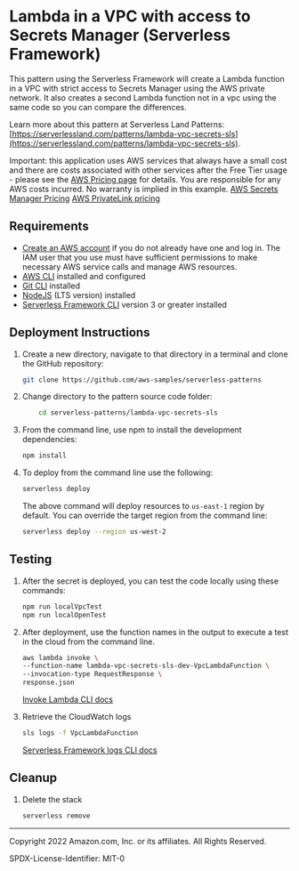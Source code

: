 # Lambda in a VPC with access to Secrets Manager (Serverless Framework)

This pattern using the Serverless Framework will create a Lambda function in a VPC with strict access to Secrets Manager using the AWS private network.
It also creates a second Lambda function not in a vpc using the same code so you can compare the differences.

Learn more about this pattern at Serverless Land Patterns: [https://serverlessland.com/patterns/lambda-vpc-secrets-sls](https://serverlessland.com/patterns/lambda-vpc-secrets-sls).

Important: this application uses AWS services that always have a small cost and there are costs associated with other services after the Free Tier usage - please see the [AWS Pricing page](https://aws.amazon.com/pricing/) for details. You are responsible for any AWS costs incurred. No warranty is implied in this example.
[AWS Secrets Manager Pricing](https://aws.amazon.com/secrets-manager/pricing/)
[AWS PrivateLink pricing](https://aws.amazon.com/privatelink/pricing/)

## Requirements

* [Create an AWS account](https://portal.aws.amazon.com/gp/aws/developer/registration/index.html) if you do not already have one and log in. The IAM user that you use must have sufficient permissions to make necessary AWS service calls and manage AWS resources.
* [AWS CLI](https://docs.aws.amazon.com/cli/latest/userguide/install-cliv2.html) installed and configured
* [Git CLI](https://git-scm.com/book/en/v2/Getting-Started-Installing-Git) installed
* [NodeJS](https://nodejs.org/en/download/) (LTS version) installed
* [Serverless Framework CLI](https://www.serverless.com/framework/docs/getting-started) version 3 or greater installed

## Deployment Instructions

1. Create a new directory, navigate to that directory in a terminal and clone the GitHub repository:

    ``` sh
    git clone https://github.com/aws-samples/serverless-patterns
    ```

1. Change directory to the pattern source code folder:

    ``` sh
        cd serverless-patterns/lambda-vpc-secrets-sls
    ```

1. From the command line, use npm to install the development dependencies:

    ``` sh
    npm install
    ```

1. To deploy from the command line use the following:

    ``` sh
    serverless deploy
    ```

    The above command will deploy resources to `us-east-1` region by default. You can override the target region from the command line:

    ``` sh
    serverless deploy --region us-west-2
    ```



## Testing

1. After the secret is deployed, you can test the code locally using these commands:
    

    ``` sh
    npm run localVpcTest
    npm run localOpenTest
    ```
    

1. After deployment, use the function names in the output to execute a test in the cloud from the command line.

    ``` sh
    aws lambda invoke \
    --function-name lambda-vpc-secrets-sls-dev-VpcLambdaFunction \
    --invocation-type RequestResponse \
    response.json
    ```
    [Invoke Lambda CLI docs](https://awscli.amazonaws.com/v2/documentation/api/latest/reference/lambda/invoke.html)
    
1. Retrieve the CloudWatch logs 

    ``` sh
    sls logs -f VpcLambdaFunction
    ```
    [Serverless Framework logs CLI docs](https://www.serverless.com/framework/docs/providers/aws/cli-reference/logs/)


## Cleanup

1. Delete the stack

    ```sh
    serverless remove
    ```

----
Copyright 2022 Amazon.com, Inc. or its affiliates. All Rights Reserved.

SPDX-License-Identifier: MIT-0